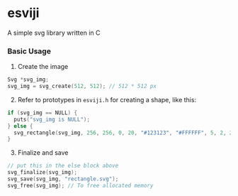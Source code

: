 # esviji
A simple svg library written in C

### Basic Usage

1. Create the image
```c
Svg *svg_img;
svg_img = svg_create(512, 512); // 512 * 512 px
```
2. Refer to prototypes in `esviji.h` for creating a shape, like this:
```c
if (svg_img == NULL) {
  puts("svg_img is NULL");
} else {
  svg_rectangle(svg_img, 256, 256, 0, 20, "#123123", "#FFFFFF", 5, 2, 2);
}
```
3. Finalize and save
```c
// put this in the else block above
svg_finalize(svg_img);
svg_save(svg_img, "rectangle.svg");
svg_free(svg_img); // To free allocated memory
```
